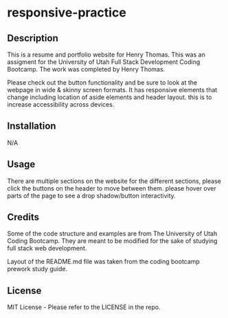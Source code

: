 # responsive-practice

## Description

This is a resume and portfolio website for Henry Thomas. 
This was an assigment for the University of Utah Full Stack Development Coding Bootcamp. 
The work was completed by Henry Thomas.

Please check out the button functionality and be sure to look at the webpage in wide & skinny screen formats.
It has responsive elements that change including location of aside elements and header layout.
this is to increase accessibility across devices.

## Installation

N/A

## Usage

There are multiple sections on the website for the different sections, please click the buttons on the header to move between them.
please hover over parts of the page to see a drop shadow/button interactivity.

## Credits

Some of the code structure and examples are from The University of Utah Coding Bootcamp. 
They are meant to be modified for the sake of studying full stack web development.

Layout of the README.md file was taken from the coding bootcamp prework study guide.

## License

MIT License - Please refer to the LICENSE in the repo.
